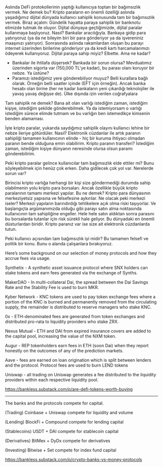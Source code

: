Aslında DeFi protokollerinin yaptığı kullanıcıya toptan bir bağımsızlık vermek. Ne demek bu?  Kripto paraların en önemli özelliği aslında yaşadığımız dijital dünyada kullanıcı sahiplik konusunda tam bir bağımsızlık vermek. Biraz açalım: Gündelik hayatta paraya sahiplik bir banknotu elimizde tutmak ile oluyor. Dijital dünyaya geçtiğimizde, dijital paralar kullanmaya başlıyoruz. Nasıl? Bankalar aracılığıyla. Bankaya gidip para yatırıyoruz (ya da ne bileyim biri bir para gönderiyor ya da işvereniniz maaşınızı yatırıyor). Sonrasında aslında rakamlardan oluşan bu parayı internet üzerinden birilerine gönderiyor ya da kredi kartı harcamalarımızı ödeyerek kullanıyoruz. Dijital paraya sahip miyiz? Elbette. Ama ne kadar? 

- Bankalar ile ihtilafa düşersek? Bankada bir sorun olursa? Mevduatımız üzerinden sigorta var (150,000 TL'ye kadar), bu parası olanı koruyor bir nebze. Ya üstüne? 
- Paramızı istediğimiz yere gönderebiliyor muyuz? Belli kurallara bağlı olarak. Örneğin belli saatler içinde (EFT için örneğin). Ancak banka hesabı olan birine (her ne kadar bankaların yeni çıkardığı teknolojiler ile yavaş yavaş değişse de). Ülke dışında izin verilen coğrafyalara

Tam sahiplik ne demek? Bana ait olan varlığı istediğim zaman, istediğim kişiye, istediğim şekilde gönderebilmek. Ya da istemiyorsam o varlığı istediğim sürece elimde tutmam ve bu varlığın ben istemedikçe kimsenin benden alamaması. 

İşte kripto paralar, yukarıda saydığımız sahiplik olayını kullanıcı lehine bir nebze ileriye götürdüler. Nasıl? Elektronik cüzdanlar ile artık paranın sahipliği tamamen kullanıcının elinde - hiç bir kuruma ihtiyacı olmadan paranın bende olduğuna emin olabilirim. Kripto paranın transferi? İstediğim zaman, istediğim kişiye dünyanın neresinde olursa olsun paramı gönderebilirim. 

Peki kripto paralar gelince kullanıcılar tam bağımsızlık elde ettiler mi? Bunu söyleyebilmek için henüz çok erken. Daha gidilecek çok yol var. Nerelerde sorun var?

Birincisi kripto varlığa herhangi bir kişi size göndermediği durumda sahip olabilmenin yolu kripto para borsaları. Ancak özellikle büyük kripto paralarının tamamı merkezi yapılar. Bu ne demek? Kripto para dünyasının merkeziyetsiz yapısına ve felsefesine aykırılar. Ne olacak peki merkezi iseler? Merkezi yapıların barındırdığı tehlikelere açık olma riski taşıyorlar. Ve başlangıçta argümanımızda olduğu gibi parayı satın alma noktasında kullanıcının tam sahipliğine engeller. Hele hele satın aldıktan sonra parasını bu borsalarda tutanlar için risk sürekli hale geliyor. Bu dünyadaki en önemli düsturlardan biridir. Kripto paranız var ise size ait elektronik cüzdanlarda tutun. 

Peki kullanıcı açısından tam bağımsızlık iyi midir? Bu tamamen felsefi ve politik bir konu. Bunu o alanda çalışanlara bırakıyoruz. 





Here’s some background on our selection of money protocols and how they accrue fees via usage.

Synthetix - A synthetic asset issuance protocol where SNX holders can stake tokens and earn fees generated via the exchange of Synths.

MakerDAO - In multi-collateral Dai, the spread between the Dai Savings Rate and the Stability Fee is used to burn MKR. 

Kyber Network -  KNC tokens are used to pay token exchange fees where a portion of the KNC is burned and permanently removed from the circulating supply, the remainder is distributed to reserve managers who stake KNC.

0x - ETH-denominated fees are generated from token exchanges and distributed pro-rata to liquidity providers who stake ZRX.

Nexus Mutual - ETH and DAI from expired insurance covers are added to the capital pool, increasing the value of the NXM token. 

Augur -  REP tokenholders earn fees in ETH (soon Dai) when they report honestly on the outcomes of any of the prediction markets.

Aave - fees are earned on loan origination which is split between lenders and the protocol. Protocol fees are used to burn LEND tokens

Uniswap - all trading on Uniswap generates a fee distributed to the liquidity providers within each respective liquidity pool. 

https://bankless.substack.com/p/are-defi-tokens-worth-buying 

---

The banks and the protocols compete for capital.

(Trading) Coinbase + Uniswap compete for liquidity and volume

(Lending) BlockFi + Compound compete for lending capital

(Stablecoins) USDT + DAI compete for stablecoin capital

(Derivatives) BitMex + DyDx compete for derivatives

(Investing) Bitwise + Set compete for index fund capital

https://bankless.substack.com/p/crypto-banks-vs-money-protocols 
